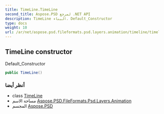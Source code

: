 ```yaml
---
title: TimeLine.TimeLine
second_title: Aspose.PSD لمرجع .NET API
description: TimeLine البناء. Default_Constructor
type: docs
weight: 10
url: /ar/net/aspose.psd.fileformats.psd.layers.animation/timeline/timeline/
---
```

## TimeLine constructor

Default_Constructor

```csharp
public TimeLine()
```

### أنظر أيضا

* class [TimeLine](../)
* مساحة الاسم [Aspose.PSD.FileFormats.Psd.Layers.Animation](../../timeline/)
* المجسم [Aspose.PSD](../../../)


